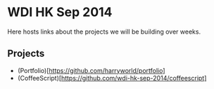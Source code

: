 # WDI HK Sep 2014

Here hosts links about the projects we will be building over weeks.

## Projects

- (Portfolio)[https://github.com/harryworld/portfolio]
- (CoffeeScript)[https://github.com/wdi-hk-sep-2014/coffeescript]